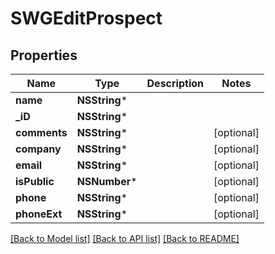# SWGEditProspect

## Properties
Name | Type | Description | Notes
------------ | ------------- | ------------- | -------------
**name** | **NSString*** |  | 
**_iD** | **NSString*** |  | 
**comments** | **NSString*** |  | [optional] 
**company** | **NSString*** |  | [optional] 
**email** | **NSString*** |  | [optional] 
**isPublic** | **NSNumber*** |  | [optional] 
**phone** | **NSString*** |  | [optional] 
**phoneExt** | **NSString*** |  | [optional] 

[[Back to Model list]](../README.md#documentation-for-models) [[Back to API list]](../README.md#documentation-for-api-endpoints) [[Back to README]](../README.md)


